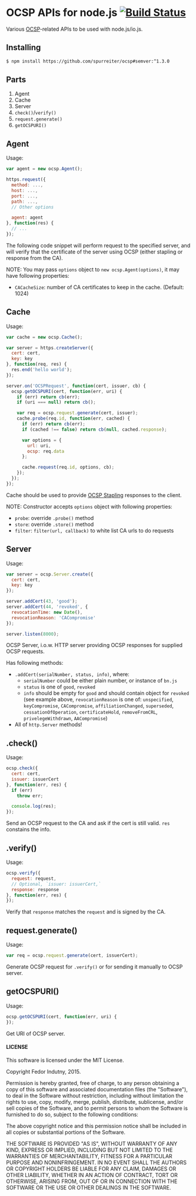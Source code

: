 # OCSP APIs for node.js [![Build Status](https://secure.travis-ci.org/indutny/ocsp.svg)](http://travis-ci.org/indutny/ocsp)

Various [OCSP][0]-related APIs to be used with node.js/io.js.

## Installing

```bash
$ npm install https://github.com/spurreiter/ocsp#semver:^1.3.0
```

## Parts

1. Agent
2. Cache
3. Server
4. `check()`/`verify()`
5. `request.generate()`
6. `getOCSPURI()`

## Agent

Usage:

```javascript
var agent = new ocsp.Agent();

https.request({
  method: ...,
  host: ...,
  port: ...,
  path: ...,
  // Other options

  agent: agent
}, function(res) {
  // ...
});
```

The following code snippet will perform request to the specified server, and
will verify that the certificate of the server using OCSP (either stapling or
response from the CA).

NOTE: You may pass `options` object to `new ocsp.Agent(options)`, it may have
following properties:

* `CACacheSize`: number of CA certificates to keep in the cache. (Default: 1024)

## Cache

Usage:

```javascript
var cache = new ocsp.Cache();

var server = https.createServer({
  cert: cert,
  key: key
}, function(req, res) {
  res.end('hello world');
});

server.on('OCSPRequest', function(cert, issuer, cb) {
  ocsp.getOCSPURI(cert, function(err, uri) {
    if (err) return cb(err);
    if (uri === null) return cb();

    var req = ocsp.request.generate(cert, issuer);
    cache.probe(req.id, function(err, cached) {
      if (err) return cb(err);
      if (cached !== false) return cb(null, cached.response);

      var options = {
        url: uri,
        ocsp: req.data
      };

      cache.request(req.id, options, cb);
    });
  });
});
```

Cache should be used to provide [OCSP Stapling][1] responses to the client.

NOTE: Constructor accepts `options` object with following properties:

* `probe`: override `.probe()` method
* `store`: override `.store()` method
* `filter`: `filter(url, callback)` to white list CA urls to do requests

## Server

Usage:

```javascript
var server = ocsp.Server.create({
  cert: cert,
  key: key
});

server.addCert(43, 'good');
server.addCert(44, 'revoked', {
  revocationTime: new Date(),
  revocationReason: 'CACompromise'
});

server.listen(8000);
```

OCSP Server, i.o.w. HTTP server providing OCSP responses for supplied OCSP
requests.

Has following methods:

* `.addCert(serialNumber, status, info)`, where:
  * `serialNumber` could be either plain number, or instance of `bn.js`
  * `status` is one of `good`, `revoked`
  * `info` should be empty for `good` and should contain object for `revoked`
    (see example above, `revocationReason` is one of: `unspecified`,
     `keyCompromise`, `CACompromise`, `affiliationChanged`, `superseded`,
     `cessationOfOperation`, `certificateHold`, `removeFromCRL`,
     `privelegeWithdrawn`, `AACompromise`)
* All of `http.Server` methods!

## .check()

Usage:

```javascript
ocsp.check({
  cert: cert,
  issuer: issuerCert
}, function(err, res) {
  if (err)
    throw err;

  console.log(res);
});
```

Send an OCSP request to the CA and ask if the cert is still valid. `res`
constains the info.

## .verify()

Usage:

```javascript
ocsp.verify({
  request: request,
  // Optional, `issuer: issuerCert,`
  response: response
}, function(err, res) {
});
```

Verify that `response` matches the `request` and is signed by the CA.

## request.generate()

Usage:

```javascript
var req = ocsp.request.generate(cert, issuerCert);
```

Generate OCSP request for `.verify()` or for sending it manually to OCSP server.

## getOCSPURI()

Usage:

```javascript
ocsp.getOCSPURI(cert, function(err, uri) {
});
```

Get URI of OCSP server.

#### LICENSE

This software is licensed under the MIT License.

Copyright Fedor Indutny, 2015.

Permission is hereby granted, free of charge, to any person obtaining a
copy of this software and associated documentation files (the
"Software"), to deal in the Software without restriction, including
without limitation the rights to use, copy, modify, merge, publish,
distribute, sublicense, and/or sell copies of the Software, and to permit
persons to whom the Software is furnished to do so, subject to the
following conditions:

The above copyright notice and this permission notice shall be included
in all copies or substantial portions of the Software.

THE SOFTWARE IS PROVIDED "AS IS", WITHOUT WARRANTY OF ANY KIND, EXPRESS
OR IMPLIED, INCLUDING BUT NOT LIMITED TO THE WARRANTIES OF
MERCHANTABILITY, FITNESS FOR A PARTICULAR PURPOSE AND NONINFRINGEMENT. IN
NO EVENT SHALL THE AUTHORS OR COPYRIGHT HOLDERS BE LIABLE FOR ANY CLAIM,
DAMAGES OR OTHER LIABILITY, WHETHER IN AN ACTION OF CONTRACT, TORT OR
OTHERWISE, ARISING FROM, OUT OF OR IN CONNECTION WITH THE SOFTWARE OR THE
USE OR OTHER DEALINGS IN THE SOFTWARE.

[0]: http://en.wikipedia.org/wiki/Online_Certificate_Status_Protocol
[1]: http://en.wikipedia.org/wiki/OCSP_stapling
